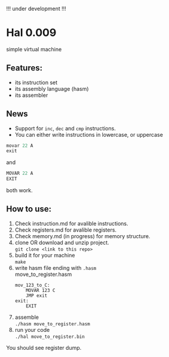 !!! under development !!!
# Hal 0.009
simple virtual machine
## Features:
- its instruction set
- its assembly language (hasm)
- its assembler

## News
- Support for `inc`, `dec` and `cmp` instructions.
- You can either write instructions in lowercase, or uppercase  
```asm
movar 22 A
exit
```
and  
```asm
MOVAR 22 A
EXIT
```
both work.

## How to use:
1. Check instruction.md for avalible instructions.
2. Check registers.md for avalible registers.
3. Check memory.md (in progress) for memory structure.
4. clone OR download and unzip project.  
   `git clone <link to this repo>`
5. build it for your machine  
   `make`
6. write hasm file ending with `.hasm`  
   move_to_register.hasm
   ```
   mov_123_to_C:
	   MOVAR 123 C
	   JMP exit
   exit:
	   EXIT
   ```
7. assemble  
   `./hasm move_to_register.hasm`
8. run your code  
   `./hal move_to_register.bin`

You should see register dump.
